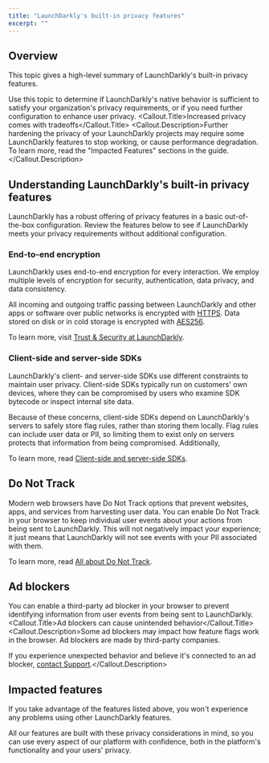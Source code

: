 ```yaml
---
title: "LaunchDarkly's built-in privacy features"
excerpt: ""
---
```

## Overview
This topic gives a high-level summary of LaunchDarkly's built-in privacy features. 

Use this topic to determine if LaunchDarkly's native behavior is sufficient to satisfy your organization's privacy requirements, or if you need further configuration to enhance user privacy. 
<Callout intent="alert">
  <Callout.Title>Increased privacy comes with tradeoffs</Callout.Title>
   <Callout.Description>Further hardening the privacy of your LaunchDarkly projects may require some LaunchDarkly features to stop working, or cause performance degradation. To learn more, read the \"Impacted Features\" sections in the guide.</Callout.Description>
</Callout>

## Understanding LaunchDarkly's built-in privacy features
LaunchDarkly has a robust offering of privacy features in a basic out-of-the-box configuration. Review the features below to see if LaunchDarkly meets your privacy requirements without additional configuration.

### End-to-end encryption
LaunchDarkly uses end-to-end encryption for every interaction. We employ multiple levels of encryption for security, authentication, data privacy, and data consistency. 

All incoming and outgoing traffic passing between LaunchDarkly and other apps or software over public networks is encrypted with [HTTPS](https://en.wikipedia.org/wiki/HTTPS). Data stored on disk or in cold storage is encrypted with [AES256](https://en.wikipedia.org/wiki/Advanced_Encryption_Standard). 

To learn more, visit [Trust & Security at LaunchDarkly](https://launchdarkly.com/security/).

### Client-side and server-side SDKs
LaunchDarkly's client- and server-side SDKs use different constraints to maintain user privacy. Client-side SDKs typically run on customers' own devices, where they can be compromised by users who examine SDK bytecode or inspect internal site data. 

Because of these concerns, client-side SDKs depend on LaunchDarkly's servers to safely store flag rules, rather than storing them locally. Flag rules can include user data or PII, so limiting them to exist only on servers protects that information from being compromised. Additionally, 

To learn more, read [Client-side and server-side SDKs](./client-side-and-server-side).

## Do Not Track
Modern web browsers have Do Not Track options that prevent websites, apps, and services from harvesting user data. You can enable Do Not Track in your browser to keep individual user events about your actions from being sent to LaunchDarkly. This will not negatively impact your experience; it just means that LaunchDarkly will not see events with your PII associated with them.

To learn more, read [All about Do Not Track](https://allaboutdnt.com/).

## Ad blockers
You can enable a third-party ad blocker in your browser to prevent identifying information from user events from being sent to LaunchDarkly. 
<Callout intent="alert">
  <Callout.Title>Ad blockers can cause unintended behavior</Callout.Title>
  <Callout.Description>Some ad blockers may impact how feature flags work in the browser. Ad blockers are made by third-party companies. 
  
  If you experience unexpected behavior and believe it's connected to an ad blocker, [contact Support](https://support.launchdarkly.com/hc/en-us).</Callout.Description>
</Callout>

## Impacted features
If you take advantage of the features listed above, you won't experience any problems using other LaunchDarkly features.

All our features are built with these privacy considerations in mind, so you can use every aspect of our platform with confidence, both in the platform's functionality and your users' privacy.